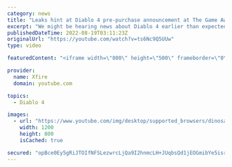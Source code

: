```yaml
---
category: news
title: "Leaks hint at Diablo 4 pre-purchase announcement at The Game Awards"
excerpt: "We might be hearing news about Diablo 4 earlier than expected, if a supposedly leaked internal Blizzard memo is correct."
publishedDateTime: 2022-08-19T03:11:23Z
originalUrl: "https://youtube.com/watch?v=ts6Nc9Q5UUw"
type: video

featuredContent: "<iframe width=\"800\" height=\"500\" frameborder=\"0\" src=\"https://www.youtube.com/embed/ts6Nc9Q5UUw\" allow=\"accelerometer; autoplay; encrypted-media; gyroscope; picture-in-picture\" allowfullscreen></iframe>"

provider:
  name: Xfire
  domain: youtube.com

topics:
  - Diablo 4

images:
  - url: "https://www.youtube.com/img/desktop/supported_browsers/dinosaur.png"
    width: 1200
    height: 800
    isCached: true

secured: "opBce0Ey5gRiJTOIfNFSLezwrcLjQa9I2hnmcLH+JUqbsQd1jEOGmibYe5isrGs2AxM1/DBl1M+9guu8JEoUoCjP5UEqF9H2AyEtEJT3O/lm7v/4xisgHNp13TpiRg6E7c6zu8qcGUvEAxvjR4N60LX+JVbLeWW/1eesfIx5kTVzhgC+Mid/4ovGfoUv3gBu2C0sMhWX0FrzXVvAC1R+GJGAoeCzOXIvRpGVcuY/Z1SgOO49j0rMe416k4ujeJGZn3i+ec6MIhtIVEB8q2M6rTRHrCXawa/PRdwnBUjFcz5gBQl4diTN9Y9yBsL99CYpoZRHjzPiwTZ/UF6LU2idY18NRi2ourY00khhWvMrLABoZfIPx9A3ISfP3Q5aGl1NntA0KExN8kIUbdFIyfrXEGvvzy49I2iywdqpDCVxRhg=;nfvsTLBKC2/rmDTj8yIkmw=="
---
```


